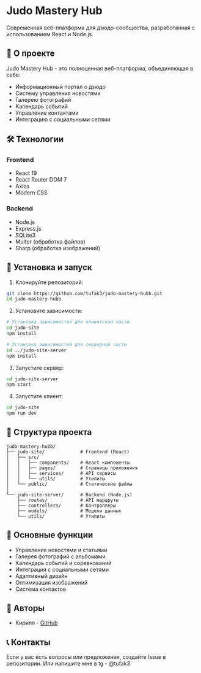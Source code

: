 # Judo Mastery Hub

Современная веб-платформа для дзюдо-сообщества, разработанная с использованием React и Node.js.

## 🥋 О проекте

Judo Mastery Hub - это полноценная веб-платформа, объединяющая в себе:
- Информационный портал о дзюдо
- Систему управления новостями
- Галерею фотографий
- Календарь событий
- Управление контактами
- Интеграцию с социальными сетями

## 🛠 Технологии

### Frontend
- React 19
- React Router DOM 7
- Axios
- Modern CSS

### Backend
- Node.js
- Express.js
- SQLite3
- Multer (обработка файлов)
- Sharp (обработка изображений)

## 🚀 Установка и запуск

1. Клонируйте репозиторий:
```bash
git clone https://github.com/tufak3/judo-mastery-hubb.git
cd judo-mastery-hubb
```

2. Установите зависимости:
```bash
# Установка зависимостей для клиентской части
cd judo-site
npm install

# Установка зависимостей для серверной части
cd ../judo-site-server
npm install
```

3. Запустите сервер:
```bash
cd judo-site-server
npm start
```

4. Запустите клиент:
```bash
cd judo-site
npm run dev
```

## 📁 Структура проекта

```
judo-mastery-hubb/
├── judo-site/             # Frontend (React)
│   ├── src/
│   │   ├── components/    # React компоненты
│   │   ├── pages/         # Страницы приложения
│   │   ├── services/      # API сервисы
│   │   └── utils/         # Утилиты
│   └── public/            # Статические файлы
│
└── judo-site-server/      # Backend (Node.js)
    ├── routes/            # API маршруты
    ├── controllers/       # Контроллеры
    ├── models/            # Модели данных
    └── utils/             # Утилиты
```

## 🔑 Основные функции

- Управление новостями и статьями
- Галерея фотографий с альбомами
- Календарь событий и соревнований
- Интеграция с социальными сетями
- Адаптивный дизайн
- Оптимизация изображений
- Система контактов



## 👥 Авторы

- Кирилл - [GitHub](https://github.com/tufak3)

## 📞 Контакты

Если у вас есть вопросы или предложения, создайте Issue в репозитории. 
Или напишите мне в tg - @tufak3